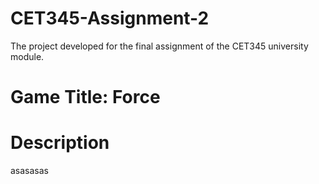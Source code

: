 # CET345-Assignment-2
The project developed for the final assignment of the CET345 university module.
# Game Title: Force
# Description
asasasas

